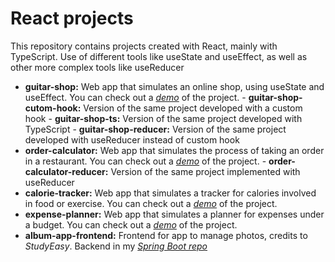 
# React projects
This repository contains projects created with React, mainly with TypeScript. Use of different tools like useState and useEffect, as well as other more complex tools like useReducer 

-  **guitar-shop:** Web app that simulates an online shop, using useState and useEffect. You can check out a [*demo*](https://angeben-guitar-shop.netlify.app/) of the project.
		-  **guitar-shop-cutom-hook:** Version of the same project developed with a custom hook
		-  **guitar-shop-ts:** Version of the same project developed with TypeScript
		-  **guitar-shop-reducer:** Version of the same project developed with useReducer instead of custom hook
-  **order-calculator:** Web app that simulates the process of taking an order in a restaurant. You can check out a [*demo*](https://angeben-order-calculator.netlify.app/) of the project.
		-  **order-calculator-reducer:** Version of the same project implemented with useReducer
-  **calorie-tracker:** Web app that simulates a tracker for calories involved in food or exercise. You can check out a [*demo*](https://angeben-calorie-tracker.netlify.app/) of the project.
-  **expense-planner:** Web app that simulates a planner for expenses under a budget. You can check out a [*demo*](https://angeben-expense-planner.netlify.app/) of the project.
-  **album-app-frontend:** Frontend for app to manage photos, credits to *StudyEasy*. Backend in my [*Spring Boot repo*](https://github.com/angeben/Java-Spring/tree/main/album-app-backend)


